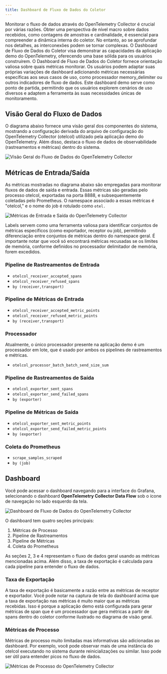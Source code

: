 ```yaml
---
title: Dashboard de Fluxo de Dados do Coletor
---
```


Monitorar o fluxo de dados através do OpenTelemetry Collector é crucial por várias
razões. Obter uma perspectiva de nível macro sobre dados recebidos, como contagens de
amostras e cardinalidade, é essencial para compreender a dinâmica interna do
coletor. No entanto, ao se aprofundar nos detalhes, as interconexões podem
se tornar complexas. O Dashboard de Fluxo de Dados do Coletor visa demonstrar as
capacidades da aplicação demo do OpenTelemetry, oferecendo uma base sólida
para os usuários construírem. O Dashboard de Fluxo de Dados do Coletor fornece
orientação valiosa sobre quais métricas monitorar. Os usuários podem adaptar suas próprias variações de dashboard
adicionando métricas necessárias específicas aos seus casos de uso, como
processador memory_delimiter ou outros indicadores de fluxo de dados. Este dashboard demo
serve como ponto de partida, permitindo que os usuários explorem cenários de uso diversos
e adaptem a ferramenta às suas necessidades únicas de monitoramento.

## Visão Geral do Fluxo de Dados

O diagrama abaixo fornece uma visão geral dos componentes do sistema, mostrando a
configuração derivada do arquivo de configuração do OpenTelemetry Collector (otelcol)
utilizado pela aplicação demo do OpenTelemetry. Além disso, destaca
o fluxo de dados de observabilidade (rastreamentos e métricas) dentro do sistema.

![Visão Geral do Fluxo de Dados do OpenTelemetry Collector](otelcol-data-flow-overview.png)

## Métricas de Entrada/Saída

As métricas mostradas no diagrama abaixo são empregadas para monitorar fluxos de dados de
saída e entrada. Essas métricas são geradas pelo processo otelcol,
exportadas na porta 8888, e subsequentemente coletadas pelo Prometheus. O namespace
associado a essas métricas é "otelcol," e o nome do job é rotulado como
`otel.`

![Métricas de Entrada e Saída do OpenTelemetry Collector](otelcol-data-flow-metrics.png)

Labels servem como uma ferramenta valiosa para identificar conjuntos de métricas específicos (como
exportador, receptor ou job), permitindo diferenciação entre conjuntos de métricas dentro
do namespace geral. É importante notar que você só encontrará
métricas recusadas se os limites de memória, conforme definidos no processador
delimitador de memória, forem excedidos.

### Pipeline de Rastreamentos de Entrada

- `otelcol_receiver_accepted_spans`
- `otelcol_receiver_refused_spans`
- `by (receiver,transport)`

### Pipeline de Métricas de Entrada

- `otelcol_receiver_accepted_metric_points`
- `otelcol_receiver_refused_metric_points`
- `by (receiver,transport)`

### Processador

Atualmente, o único processador presente na aplicação demo é um processador
em lote, que é usado por ambos os pipelines de rastreamentos e métricas.

- `otelcol_processor_batch_batch_send_size_sum`

### Pipeline de Rastreamentos de Saída

- `otelcol_exporter_sent_spans`
- `otelcol_exporter_send_failed_spans`
- `by (exporter)`

### Pipeline de Métricas de Saída

- `otelcol_exporter_sent_metric_points`
- `otelcol_exporter_send_failed_metric_points`
- `by (exporter)`

### Coleta do Prometheus

- `scrape_samples_scraped`
- `by (job)`

## Dashboard

Você pode acessar o dashboard navegando para a interface do Grafana, selecionando o
dashboard **OpenTelemetry Collector Data Flow** sob o ícone de navegação no
lado esquerdo da tela.

![Dashboard de Fluxo de Dados do OpenTelemetry Collector](otelcol-data-flow-dashboard.png)

O dashboard tem quatro seções principais:

1. Métricas de Processo
2. Pipeline de Rastreamentos
3. Pipeline de Métricas
4. Coleta do Prometheus

As seções 2, 3 e 4 representam o fluxo de dados geral usando as métricas mencionadas
acima. Além disso, a taxa de exportação é calculada para cada pipeline para entender
o fluxo de dados.

### Taxa de Exportação

A taxa de exportação é basicamente a razão entre as métricas de receptor e exportador. Você
pode notar na captura de tela do dashboard acima que a taxa de exportação nas métricas
é muito maior que as métricas recebidas. Isso é porque a aplicação demo
está configurada para gerar métricas de span que é um processador que gera
métricas a partir de spans dentro do coletor conforme ilustrado no diagrama de visão geral.

### Métricas de Processo

Métricas de processo muito limitadas mas informativas são adicionadas ao dashboard. Por
exemplo, você pode observar mais de uma instância do otelcol executando no
sistema durante reinicializações ou similar. Isso pode ser útil para entender picos
no fluxo de dados.

![Métricas de Processo do OpenTelemetry Collector](otelcol-dashboard-process-metrics.png)
